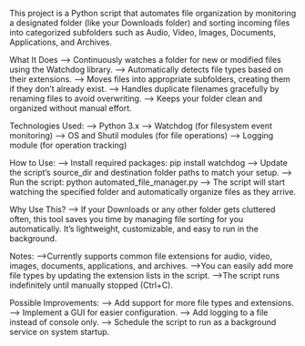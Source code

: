 This project is a Python script that automates file organization by monitoring a designated folder (like your Downloads folder) and sorting incoming files into categorized subfolders such as Audio, Video, Images, Documents, Applications, and Archives.

What It Does
--> Continuously watches a folder for new or modified files using the Watchdog library.
--> Automatically detects file types based on their extensions.
--> Moves files into appropriate subfolders, creating them if they don’t already exist.
--> Handles duplicate filenames gracefully by renaming files to avoid overwriting.
--> Keeps your folder clean and organized without manual effort.

Technologies Used:
--> Python 3.x
--> Watchdog (for filesystem event monitoring)
--> OS and Shutil modules (for file operations)
--> Logging module (for operation tracking)

How to Use:
--> Install required packages:
        pip install watchdog
--> Update the script’s source_dir and destination folder paths to match your setup.
--> Run the script:
      python automated_file_manager.py
--> The script will start watching the specified folder and automatically organize files as they arrive.

Why Use This?
--> If your Downloads or any other folder gets cluttered often, this tool saves you time by managing file sorting for you automatically. It’s lightweight, customizable, and easy to run in the background.

Notes:
-->Currently supports common file extensions for audio, video, images, documents, applications, and archives.
-->You can easily add more file types by updating the extension lists in the script.
-->The script runs indefinitely until manually stopped (Ctrl+C).

Possible Improvements:
--> Add support for more file types and extensions.
--> Implement a GUI for easier configuration.
--> Add logging to a file instead of console only.
--> Schedule the script to run as a background service on system startup.
